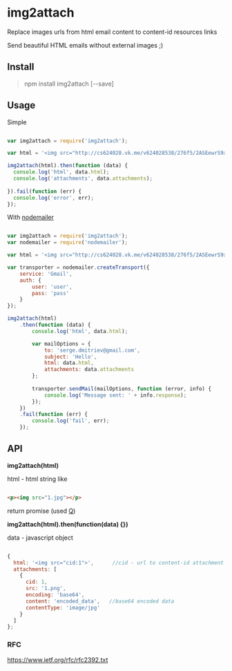 # img2attach

Replace images urls from html email content to content-id resources links

Send beautiful HTML emails without external images ;)

## Install

> npm install img2attach [--save]


## Usage

Simple

`````javascript

var img2attach = require('img2attach');

var html = '<img src="http://cs624028.vk.me/v624028538/276f5/2ASEewrS9xk.jpg">';

img2attach(html).then(function (data) {
  console.log('html', data.html);
  console.log('attachments', data.attachments);
  
}).fail(function (err) {
  console.log('error', err);
});

`````

With [nodemailer](https://github.com/andris9/Nodemailer)

`````javascript 

var img2attach = require('img2attach');
var nodemailer = require('nodemailer');

var html = '<img src="http://cs624028.vk.me/v624028538/276f5/2ASEewrS9xk.jpg">';

var transporter = nodemailer.createTransport({
    service: 'Gmail',
    auth: {
        user: 'user',
        pass: 'pass'
    }
});

img2attach(html)
    .then(function (data) {
        console.log('html', data.html);

        var mailOptions = {
            to: 'serge.dmitriev@gmail.com', 
            subject: 'Hello',
            html: data.html,
            attachments: data.attachments
        };
        
        transporter.sendMail(mailOptions, function (error, info) {      
            console.log('Message sent: ' + info.response);
        });
    })
    .fail(function (err) {
        console.log('fail', err);
    });

`````


## API 

**img2attach(html)**

html - html string like 
`````html

<p><img src="1.jpg"></p>

`````

return promise (used [Q](https://github.com/kriskowal/q))


**img2attach(html).then(function(data) {})**

data - javascript object

`````javascript

{
  html: '<img src="cid:1">',      //cid - url to content-id attachment
  attachments: [
    { 
      cid: 1,
      src: '1.png',
      encoding: 'base64',
      content: 'encoded_data',   //base64 encoded data
      contentType: 'image/jpg' 
    } 
  ]
};

`````


### RFC
https://www.ietf.org/rfc/rfc2392.txt